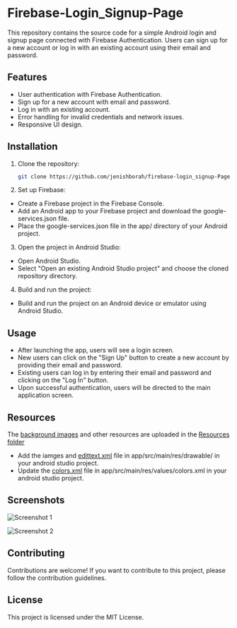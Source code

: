 # Firebase-Login_Signup-Page
This repository contains the source code for a simple Android login and signup page connected with Firebase Authentication. Users can sign up for a new account or log in with an existing account using their email and password.

## Features

- User authentication with Firebase Authentication.
- Sign up for a new account with email and password.
- Log in with an existing account.
- Error handling for invalid credentials and network issues.
- Responsive UI design.

## Installation

1. Clone the repository:
   ```bash
   git clone https://github.com/jenishborah/firebase-login_signup-Page.git
   
2. Set up Firebase:

- Create a Firebase project in the Firebase Console.
- Add an Android app to your Firebase project and download the google-services.json file.
- Place the google-services.json file in the app/ directory of your Android project.
  
3. Open the project in Android Studio:
- Open Android Studio.
- Select "Open an existing Android Studio project" and choose the cloned repository directory.
  
4. Build and run the project:

- Build and run the project on an Android device or emulator using Android Studio.

## Usage
- After launching the app, users will see a login screen.
- New users can click on the "Sign Up" button to create a new account by providing their email and password.
- Existing users can log in by entering their email and password and clicking on the "Log In" button.
- Upon successful authentication, users will be directed to the main application screen.

## Resources

The [background images](/Resources/Images/) and other resources are uploaded in the [Resources folder](/Resources/)

- Add the iamges and [edittext.xml](/Resources/edittext.xml) file in app/src/main/res/drawable/ in your android studio project.
- Update the [colors.xml](/Resources/colors.xml) file in app/src/main/res/values/colors.xml  in your android studio project.
  
## Screenshots

![Screenshot 1](Screenshots/Login.png)

![Screenshot 2](Screenshots/Signup.png)




## Contributing
Contributions are welcome! If you want to contribute to this project, please follow the contribution guidelines.

## License
This project is licensed under the MIT License.
